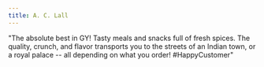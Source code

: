 ```yaml
---
title: A. C. Lall
---
```

"The absolute best in GY! Tasty meals and snacks full of fresh spices. The quality, crunch, and flavor transports you to the streets of an Indian town, or a royal palace -- all depending on what you order! #HappyCustomer"